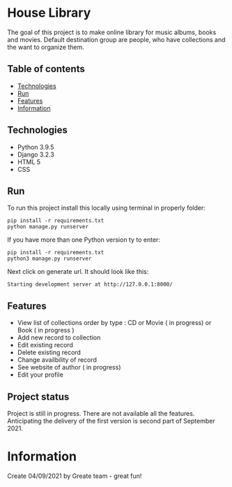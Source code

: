 # House Library 
The goal of this project is to make online library for music albums, books and movies.
Default destination group are people, who have collections and the want to organize them.

## Table of contents
* [Technologies](##Technologies)
* [Run](##Run)
* [Features](##Features)
* [Information](#Information)

## Technologies
* Python 3.9.5
* Django 3.2.3
* HTML 5
* CSS

## Run
To run this project install this locally using terminal in properly folder:
```
pip install -r requirements.txt 
python manage.py runserver
```
If you have more than one Python version ty to enter:
```
pip install -r requirements.txt
python3 manage.py runserver
```
Next click on generate url. It should look like this:
```
Starting development server at http://127.0.0.1:8000/
```

## Features
* View list of collections order by type : CD or Movie ( in progress) or Book ( in progress )
* Add new record to collection
* Edit existing record
* Delete existing record 
* Change availbility of record
* See website of author ( in progress)
* Edit your profile

## Project status
Project is still in progress. There are not available all the features. Anticipating the delivery of the first version is second part of September 2021.


# Information
Create 04/09/2021 by Greate team - great fun!

